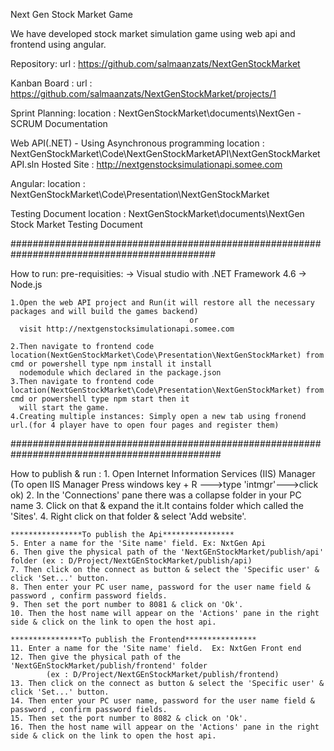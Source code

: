 Next Gen Stock Market Game

We have developed stock market simulation game using web api and frontend using angular.

Repository:
	url : https://github.com/salmaanzats/NextGenStockMarket
	
Kanban Board : 
	url : https://github.com/salmaanzats/NextGenStockMarket/projects/1
	
Sprint Planning:
	location : NextGenStockMarket\documents\NextGen - SCRUM Documentation

Web API(.NET) - Using Asynchronous programming
	location : NextGenStockMarket\Code\NextGenStockMarketAPI\NextGenStockMarketAPI.sln
	Hosted Site : http://nextgenstocksimulationapi.somee.com
	
Angular:
	location : NextGenStockMarket\Code\Presentation\NextGenStockMarket

Testing Document
    location : NextGenStockMarket\documents\NextGen Stock Market Testing Document
	
#############################################################################################

How to run:
	pre-requisities:
		-> Visual studio with .NET Framework 4.6
		-> Node.js
		
	1.Open the web API project and Run(it will restore all the necessary packages and will build the games backend) 
											or
	  visit http://nextgenstocksimulationapi.somee.com
		
	2.Then navigate to frontend code location(NextGenStockMarket\Code\Presentation\NextGenStockMarket) from cmd or powershell type npm install it install
	  nodemodule which declared in the package.json
	3.Then navigate to frontend code location(NextGenStockMarket\Code\Presentation\NextGenStockMarket) from cmd or powershell type npm start then it	
	  will start the game.
	4.Creating multiple instances: Simply open a new tab using fronend url.(for 4 player have to open four pages and register them)
	
	
##############################################################################################

How to publish & run : 
    1. Open Internet Information Services (IIS) Manager (To open IIS Manager Press windows key + R --->type 'intmgr'--->click ok)
    2. In the 'Connections' pane there was a collapse folder in your PC name
    3. Click on that & expand the it.It contains folder which called the 'Sites'.
    4. Right click on that folder & select 'Add website'.
   
    ****************To publish the Api****************
    5. Enter a name for the 'Site name' field. Ex: NxtGen Api
    6. Then give the physical path of the 'NextGEnStockMarket/publish/api' folder (ex : D/Project/NextGEnStockMarket/publish/api)
    7. Then click on the connect as button & select the 'Specific user' & click 'Set...' button.
    8. Then enter your PC user name, password for the user name field & password , confirm password fields.
    9. Then set the port number to 8081 & click on 'Ok'.
    10. Then the host name will appear on the 'Actions' pane in the right side & click on the link to open the host api.
    
    ****************To publish the Frontend****************
    11. Enter a name for the 'Site name' field.  Ex: NxtGen Front end
    12. Then give the physical path of the 'NextGEnStockMarket/publish/frontend' folder 
            (ex : D/Project/NextGEnStockMarket/publish/frontend)
    13. Then click on the connect as button & select the 'Specific user' & click 'Set...' button.
    14. Then enter your PC user name, password for the user name field & password , confirm password fields.
    15. Then set the port number to 8082 & click on 'Ok'.
    16. Then the host name will appear on the 'Actions' pane in the right side & click on the link to open the host api.
	
